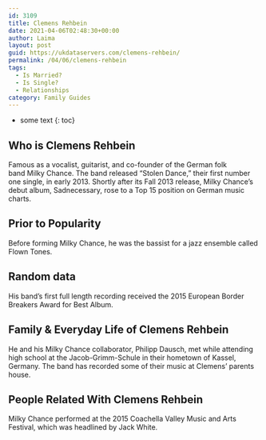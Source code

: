 ```yaml
---
id: 3109
title: Clemens Rehbein
date: 2021-04-06T02:48:30+00:00
author: Laima
layout: post
guid: https://ukdataservers.com/clemens-rehbein/
permalink: /04/06/clemens-rehbein
tags:
  - Is Married?
  - Is Single?
  - Relationships
category: Family Guides
---
```


* some text
{: toc}


## Who is Clemens Rehbein
                  
                  
                  
Famous as a vocalist, guitarist, and co-founder of the German folk band Milky Chance. The band released &#8220;Stolen Dance,&#8221; their first number one single, in early 2013. Shortly after its Fall 2013 release, Milky Chance&#8217;s debut album, Sadnecessary, rose to a Top 15 position on German music charts.
                  
              
            
              
            
                
                
                
## Prior to Popularity
                  
                  
                  
Before forming Milky Chance, he was the bassist for a jazz ensemble called Flown Tones.
                  
              
            
              
            
                
                
                
## Random data
                  
                  
                  
His band&#8217;s first full length recording received the 2015 European Border Breakers Award for Best Album.
                  
              
            
              
            
                
                
                
## Family & Everyday Life of Clemens Rehbein
                  
                  
                  
He and his Milky Chance collaborator, Philipp Dausch, met while attending high school at the Jacob-Grimm-Schule in their hometown of Kassel, Germany. The band has recorded some of their music at Clemens&#8217; parents house.
                  
              
            
              
            
                
                
                
## People Related With Clemens Rehbein
                  
                  
                  
Milky Chance performed at the 2015 Coachella Valley Music and Arts Festival, which was headlined by Jack White.
                  
              
            
              
            
                
              
            
              
              
            
            
              
            
          
          
          